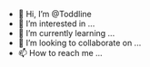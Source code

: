 - 👋 Hi, I’m @Toddline
- 👀 I’m interested in ...
- 🌱 I’m currently learning ...
- 💞️ I’m looking to collaborate on ...
- 📫 How to reach me ...

<!---
Toddline/Toddline is a ✨ special ✨ repository because its `README.md` (this file) appears on your GitHub profile.
You can click the Preview link to take a look at your changes.
--->
